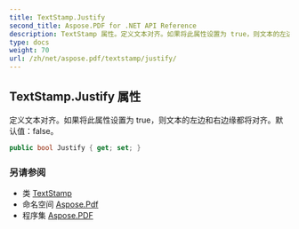 ```yaml
---
title: TextStamp.Justify
second_title: Aspose.PDF for .NET API Reference
description: TextStamp 属性。定义文本对齐。如果将此属性设置为 true，则文本的左边和右边缘都将对齐。默认值为 false
type: docs
weight: 70
url: /zh/net/aspose.pdf/textstamp/justify/
---
```

## TextStamp.Justify 属性

定义文本对齐。如果将此属性设置为 true，则文本的左边和右边缘都将对齐。默认值：false。

```csharp
public bool Justify { get; set; }
```

### 另请参阅

* 类 [TextStamp](../)
* 命名空间 [Aspose.Pdf](../../../aspose.pdf/)
* 程序集 [Aspose.PDF](../../../)